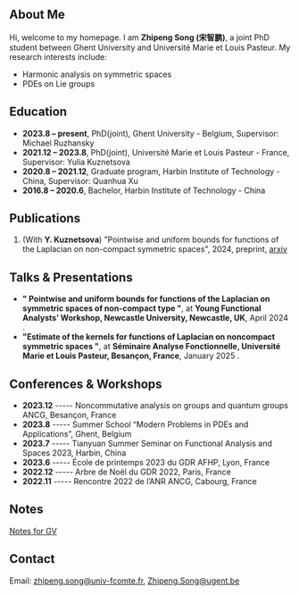 ## About Me

Hi, welcome to my homepage. 
I am **Zhipeng Song (宋智鹏)**, a joint PhD student between Ghent University and Université Marie et Louis Pasteur. My research interests include:

- Harmonic analysis on symmetric spaces
- PDEs on Lie groups

## Education

- **2023.8 – present**, PhD(joint), Ghent University - Belgium, Supervisor: Michael Ruzhansky 
- **2021.12 – 2023.8**, PhD(joint),   Université Marie et Louis Pasteur  - France, Supervisor: Yulia Kuznetsova 
- **2020.8 – 2021.12**, Graduate program,   Harbin Institute of Technology  - China, Supervisor: Quanhua Xu
- **2016.8 – 2020.6**, Bachelor,   Harbin Institute of Technology  - China



## Publications

1. (With **Y. Kuznetsova**) "Pointwise and uniform bounds for functions of the Laplacian on non-compact symmetric spaces", 2024, preprint, [arxiv](https://doi.org/10.48550/arXiv.2409.02688)

## Talks & Presentations

- **" Pointwise and uniform bounds for functions of the Laplacian on symmetric spaces of non-compact type
"**, at **Young Functional Analysts’ Workshop, Newcastle University, Newcastle, UK**, April 2024 . 
- **"Estimate of the kernels for functions of Laplacian on noncompact symmetric spaces
"**, at **Séminaire Analyse Fonctionnelle, Université Marie et Louis Pasteur, Besançon, France**, January 2025 . 

## Conferences & Workshops

- **2023.12** ----- Noncommutative analysis on groups and quantum groups ANCG, Besançon, France
- **2023.8** -----  Summer School “Modern Problems in PDEs and Applications”, Ghent, Belgium 
- **2023.7** -----  Tianyuan Summer Seminar on Functional Analysis and Spaces 2023, Harbin, China
- **2023.6** -----  École de printemps 2023 du GDR AFHP, Lyon, France 
- **2022.12** -----  Arbre de Noël du GDR 2022, Paris, France 
- **2022.11** -----  Rencontre 2022 de l’ANR ANCG, Cabourg, France

## Notes

[Notes for GV](./GV.pdf)

## Contact

Email: zhipeng.song@univ-fcomte.fr, Zhipeng.Song@ugent.be  
